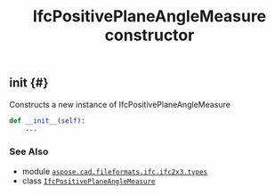 ﻿---
title: IfcPositivePlaneAngleMeasure constructor
second_title: Aspose.CAD for Python via .NET API References
description: 
type: docs
weight: 10
url: /python-net/aspose.cad.fileformats.ifc.ifc2x3.types/ifcpositiveplaneanglemeasure/__init__/
is_root: false
---

## __init__ {#}

Constructs a new instance of IfcPositivePlaneAngleMeasure



```python
def __init__(self):
    ...
```





### See Also
* module [`aspose.cad.fileformats.ifc.ifc2x3.types`](../../)
* class [`IfcPositivePlaneAngleMeasure`](/cad/python-net/aspose.cad.fileformats.ifc.ifc2x3.types/ifcpositiveplaneanglemeasure)
